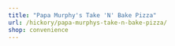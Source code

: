 ```yaml
---
title: "Papa Murphy's Take 'N' Bake Pizza"
url: /hickory/papa-murphys-take-n-bake-pizza/
shop: convenience
---
```

